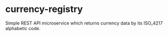 # currency-registry
Simple REST API microservice which returns currency data by its ISO_4217 
alphabetic code.
